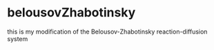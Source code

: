 # belousovZhabotinsky
this is my modification of the Belousov-Zhabotinsky reaction-diffusion system
